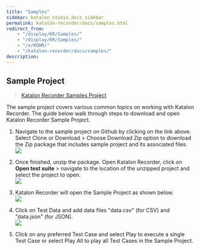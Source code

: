 ```yaml
---
title: "Samples" 
sidebar: katalon_studio_docs_sidebar
permalink: katalon-recorder/docs/samples.html 
redirect_from:
    - "/display/KR/Samples/"
    - "/display/KR/Samples/"
    - "/x/KQHR/"
    - "/katalon-recorder/docs/samples/"
description: 
---
```

Sample Project
--------------

> [Katalon Recorder Samples Project](https://github.com/katalon-recorder/katalon-recorder-samples)

The sample project covers various common topics on working with Katalon Recorder. The guide below walk through steps to download and open Katalon Recorder Sample Project.

1.  Navigate to the sample project on Github by clicking on the link above. Select Clone or Download > Choose Download Zip option to download the Zip package that includes sample project and its associated files.   
    ![](../../images/katalon-recorder/docs/samples/image2018-3-2-183A403A43.png)  
      
    
2.  Once finished, unzip the package. Open Katalon Recorder, click on **Open test suite** \> navigate to the location of the unzipped project and select the project to open.   
    ![](../../images/katalon-recorder/docs/samples/image2018-3-2-183A453A10.png)  
      
    
3.  Katalon Recorder will open the Sample Project as shown below.  
    ![](../../images/katalon-recorder/docs/samples/image2018-3-2-183A463A22.png)
4.  Click on Test Data and add data files "data.csv" (for CSV) and "data.json" (for JSON).  
    ![](../../images/katalon-recorder/docs/samples/image2018-6-27-103A583A20.png)
5.  Click on any preferred Test Case and select Play to execute a single Test Case or select Play All to play all Test Cases in the Sample Project.
